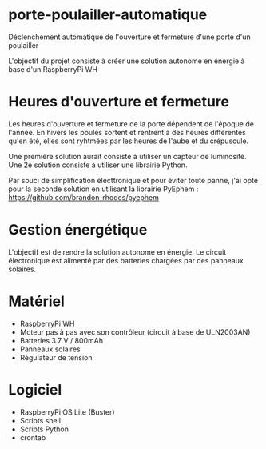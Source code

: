 # porte-poulailler-automatique
Déclenchement automatique de l'ouverture et fermeture d'une porte d'un poulailler

L'objectif du projet consiste à créer une solution autonome en énergie à base d'un RaspberryPi WH

# Heures d'ouverture et fermeture
Les heures d'ouverture et fermeture de la porte dépendent de l'époque de l'année.
En hivers les poules sortent et rentrent à des heures différentes qu'en été, elles sont ryhtmées par les heures de l'aube et du crépuscule.

Une première solution aurait consisté à utiliser un capteur de luminosité.
Une 2e solution consiste à utiliser une librairie Python.

Par souci de simplification électtronique et pour éviter toute panne, j'ai opté pour la seconde solution en utilisant la librairie PyEphem : https://github.com/brandon-rhodes/pyephem

# Gestion énergétique
L'objectif est de rendre la solution autonome en énergie.
Le circuit électronique est alimenté par des batteries chargées par des panneaux solaires.

# Matériel
- RaspberryPi WH
- Moteur pas à pas avec son contrôleur (circuit à base de ULN2003AN)
- Batteries 3.7 V / 800mAh
- Panneaux solaires
- Régulateur de tension

# Logiciel
- RaspberryPi OS Lite (Buster)
- Scripts shell
- Scripts Python
- crontab
